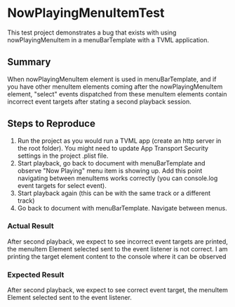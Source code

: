 # NowPlayingMenuItemTest

This test project demonstrates a bug that exists with using nowPlayingMenuItem in a menuBarTemplate with a TVML application.

## Summary

When nowPlayingMenuItem element is used in menuBarTemplate, and if you have other menuItem elements coming after the nowPlayingMenuItem element, "select" events dispatched from these menuItem elements contain incorrect event targets after stating a second playback session.

## Steps to Reproduce
1. Run the project as you would run a TVML app (create an http server in the root folder). You might need to update App Transport Security settings in the project .plist file.
1. Start playback, go back to document with menuBarTemplate and observe "Now Playing"  menu item is showing up. Add this point navigating between menuItems works correctly (you can console.log event targets for select event).
1. Start playback again (this can be with the same track or a different track)
1. Go back to document with menuBarTemplate. Navigate between menus. 

### Actual Result
After second playback, we expect to see incorrect event targets are printed, the menuItem Element selected sent to the event listener is not correct. I am printing the target element content to the console where it can be observed

### Expected Result
After second playback, we expect to see correct event target, the menuItem Element selected sent to the event listener. 

